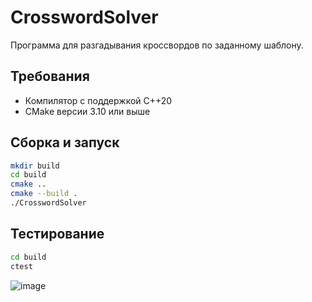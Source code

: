 # CrosswordSolver

Программа для разгадывания кроссвордов по заданному шаблону.

## Требования

- Компилятор с поддержкой C++20
- CMake версии 3.10 или выше

## Сборка и запуск

```bash
mkdir build
cd build
cmake ..
cmake --build .
./CrosswordSolver
```

## Тестирование

```bash
cd build
ctest
```
![image](https://github.com/user-attachments/assets/4fb402db-56b7-468d-9204-9b8a7dcbbb04)
